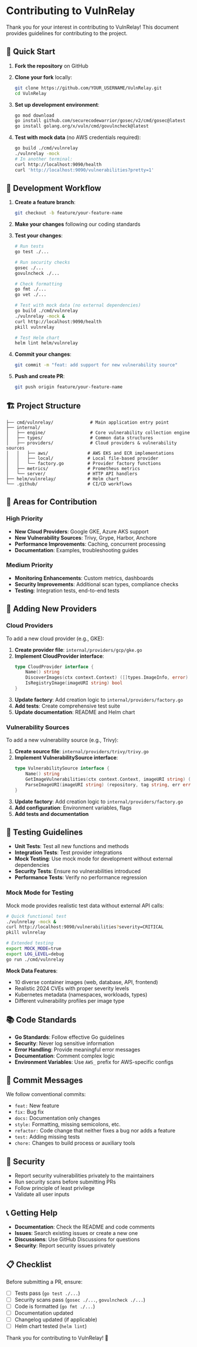 # Contributing to VulnRelay

Thank you for your interest in contributing to VulnRelay! This document provides guidelines for contributing to the project.

## 🚀 Quick Start

1. **Fork the repository** on GitHub
2. **Clone your fork** locally:
   ```bash
   git clone https://github.com/YOUR_USERNAME/VulnRelay.git
   cd VulnRelay
   ```
3. **Set up development environment**:
   ```bash
   go mod download
   go install github.com/securecodewarrior/gosec/v2/cmd/gosec@latest
   go install golang.org/x/vuln/cmd/govulncheck@latest
   ```

4. **Test with mock data** (no AWS credentials required):
   ```bash
   go build ./cmd/vulnrelay
   ./vulnrelay -mock
   # In another terminal:
   curl http://localhost:9090/health
   curl 'http://localhost:9090/vulnerabilities?pretty=1'
   ```

## 🔄 Development Workflow

1. **Create a feature branch**:
   ```bash
   git checkout -b feature/your-feature-name
   ```

2. **Make your changes** following our coding standards

3. **Test your changes**:
   ```bash
   # Run tests
   go test ./...
   
   # Run security checks
   gosec ./...
   govulncheck ./...
   
   # Check formatting
   go fmt ./...
   go vet ./...
   
   # Test with mock data (no external dependencies)
   go build ./cmd/vulnrelay
   ./vulnrelay -mock &
   curl http://localhost:9090/health
   pkill vulnrelay
   
   # Test Helm chart
   helm lint helm/vulnrelay
   ```

4. **Commit your changes**:
   ```bash
   git commit -m "feat: add support for new vulnerability source"
   ```

5. **Push and create PR**:
   ```bash
   git push origin feature/your-feature-name
   ```

## 🏗️ Project Structure

```
├── cmd/vulnrelay/              # Main application entry point
├── internal/
│   ├── engine/                 # Core vulnerability collection engine
│   ├── types/                  # Common data structures
│   ├── providers/              # Cloud providers & vulnerability sources
│   │   ├── aws/               # AWS EKS and ECR implementations
│   │   ├── local/             # Local file-based provider
│   │   └── factory.go         # Provider factory functions
│   ├── metrics/               # Prometheus metrics
│   └── server/                # HTTP API handlers
├── helm/vulnrelay/            # Helm chart
└── .github/                   # CI/CD workflows
```

## 🎯 Areas for Contribution

### High Priority
- **New Cloud Providers**: Google GKE, Azure AKS support
- **New Vulnerability Sources**: Trivy, Grype, Harbor, Anchore
- **Performance Improvements**: Caching, concurrent processing
- **Documentation**: Examples, troubleshooting guides

### Medium Priority
- **Monitoring Enhancements**: Custom metrics, dashboards
- **Security Improvements**: Additional scan types, compliance checks
- **Testing**: Integration tests, end-to-end tests

## 🔌 Adding New Providers

### Cloud Providers

To add a new cloud provider (e.g., GKE):

1. **Create provider file**: `internal/providers/gcp/gke.go`
2. **Implement CloudProvider interface**:
   ```go
   type CloudProvider interface {
       Name() string
       DiscoverImages(ctx context.Context) ([]types.ImageInfo, error)
       IsRegistryImage(imageURI string) bool
   }
   ```
3. **Update factory**: Add creation logic to `internal/providers/factory.go`
4. **Add tests**: Create comprehensive test suite
5. **Update documentation**: README and Helm chart

### Vulnerability Sources

To add a new vulnerability source (e.g., Trivy):

1. **Create source file**: `internal/providers/trivy/trivy.go`
2. **Implement VulnerabilitySource interface**:
   ```go
   type VulnerabilitySource interface {
       Name() string
       GetImageVulnerabilities(ctx context.Context, imageURI string) (*types.ImageVulnerability, error)
       ParseImageURI(imageURI string) (repository, tag string, err error)
   }
   ```
3. **Update factory**: Add creation logic to `internal/providers/factory.go`
4. **Add configuration**: Environment variables, flags
5. **Add tests and documentation**

## 🧪 Testing Guidelines

- **Unit Tests**: Test all new functions and methods
- **Integration Tests**: Test provider integrations
- **Mock Testing**: Use mock mode for development without external dependencies
- **Security Tests**: Ensure no vulnerabilities introduced
- **Performance Tests**: Verify no performance regression

### **Mock Mode for Testing**

Mock mode provides realistic test data without external API calls:

```bash
# Quick functional test
./vulnrelay -mock &
curl http://localhost:9090/vulnerabilities?severity=CRITICAL
pkill vulnrelay

# Extended testing
export MOCK_MODE=true
export LOG_LEVEL=debug
go run ./cmd/vulnrelay
```

**Mock Data Features**:
- 10 diverse container images (web, database, API, frontend)
- Realistic 2024 CVEs with proper severity levels
- Kubernetes metadata (namespaces, workloads, types)
- Different vulnerability profiles per image type

## 📚 Code Standards

- **Go Standards**: Follow effective Go guidelines
- **Security**: Never log sensitive information
- **Error Handling**: Provide meaningful error messages
- **Documentation**: Comment complex logic
- **Environment Variables**: Use `AWS_` prefix for AWS-specific configs

## 📝 Commit Messages

We follow conventional commits:

- `feat:` New feature
- `fix:` Bug fix
- `docs:` Documentation only changes
- `style:` Formatting, missing semicolons, etc.
- `refactor:` Code change that neither fixes a bug nor adds a feature
- `test:` Adding missing tests
- `chore:` Changes to build process or auxiliary tools

## 🚨 Security

- Report security vulnerabilities privately to the maintainers
- Run security scans before submitting PRs
- Follow principle of least privilege
- Validate all user inputs

## 📞 Getting Help

- **Documentation**: Check the README and code comments
- **Issues**: Search existing issues or create a new one
- **Discussions**: Use GitHub Discussions for questions
- **Security**: Report security issues privately

## 📋 Checklist

Before submitting a PR, ensure:

- [ ] Tests pass (`go test ./...`)
- [ ] Security scans pass (`gosec ./...`, `govulncheck ./...`)
- [ ] Code is formatted (`go fmt ./...`)
- [ ] Documentation updated
- [ ] Changelog updated (if applicable)
- [ ] Helm chart tested (`helm lint`)

Thank you for contributing to VulnRelay! 🎉